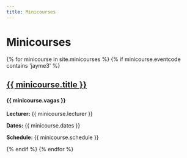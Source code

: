 ```yaml
---
title: Minicourses
---
```

<h1>Minicourses</h1>

{% for minicourse in site.minicourses %}
    {% if minicourse.eventcode contains 'jayme3' %}
    <h2><a href="{{ minicourse.url }}">{{ minicourse.title }}</a></h2>
    <h4>{{ minicourse.vagas }}</h4>
    <p><b>Lecturer:</b> {{ minicourse.lecturer }}</p>
    <p><b>Dates:</b> {{ minicourse.dates }}</p>
    <p><b>Schedule:</b> {{ minicourse.schedule }}</p>
    {% endif %}
{% endfor %}

